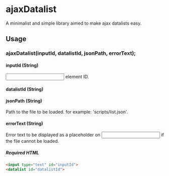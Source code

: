 # ajaxDatalist
A minimalist and simple library aimed to make ajax datalists easy.

## Usage

### ajaxDatalist(inputId, datalistId, jsonPath, errorText);

#### inputId (String)
<input> element ID. 

#### datalistId (String)
<datalist> element ID.

#### jsonPath (String)
Path to the file to be loaded. for example: 'scripts/list.json'.

#### errorText (String)
Error text to be displayed as a placeholder on <input> if the file cannot be loaded.

##### Required HTML

```html
<input type="text" id="inputId">
<datalist id="datalistId">
```

